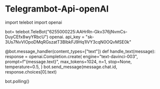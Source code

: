 # Telegrambot-Api-openAI
import telebot
import openai

bot= telebot.TeleBot("6255000225:AAHrRn-Gkv376jNvmCs-DuyCEfx8wyYRbcU")
openai. api_key = "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"

@bot.message_handler(content_types=["text"])
def handle_text(message):
   response = openai.Completion.create(
      engine="text-davinci-003",
      prompt=f"{message.text}",
      max_tokens=1024,
      n=1,
      stop=None,
      temperature=0.5,
   )
   bot.send_message(message.chat.id, response.choices[0].text)


bot.polling()
